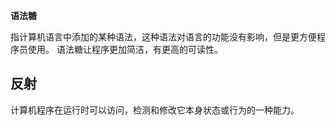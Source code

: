 **语法糖**

指计算机语言中添加的某种语法，这种语法对语言的功能没有影响，但是更方便程序员使用。 语法糖让程序更加简洁，有更高的可读性。



## 反射

计算机程序在运行时可以访问，检测和修改它本身状态或行为的一种能力。